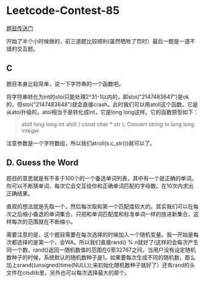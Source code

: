 # Leetcode-Contest-85
    
[题目传送门](https://leetcode.com/contest/weekly-contest-85/)

开始了半个小时候做的，前三道题比较顺利(虽然牺牲了罚时）最后一题是一道不错的交互题。

## C

题目本身比较简单，说一下字符串的一个函数吧。

将字符串转化为int的stoi只能处理2^31-1以内的，即stoi("2147483647")是ok的，但stoi("2147483648")就会直接crash。此时我们可以用atoll这个函数。它是从atoi升级的，atoi相当于是转化成int，它是long long这样。它的函数原型如下：

>atoll
>long long int atoll ( const char * str );
Convert string to long long integer

注意参数是一个字符数组，所以我们atroll(s.c_str())就可以了。


## D. Guess the Word

题目的意思就是有不多于100个的一个备选单词列表，其中有一个是正确的单词。你可以不断猜单词，每次它会交互给你和正确单词匹配的字母数。在10次内求出正确结果。

直观的想法就是先取一个，然后每次取和第一个匹配度较大的。其实我们可以在每次之后缩小备选的单词集合，只把和单词匹配度和标准单词一样的放进新集合，这样每次的范围就在不断缩小。

需要注意的是，这个题目需要在每次选择的时候加入一个随机变量。我一开始是每次都选择的是第一个，会WA。所以我们直接rand() % n就好了(这样的会每次产生同一个数，rand()返回一随机数值的范围在0至32767之间，当用户没有设定随机数种子的时候，系统默认的随机数种子是1。如果要每次生成不同的随机数，那么加上srand((unsigned)time(NULL));来初始化随机数种子就好了）还有rand的头文件在ctsdlib里。另外也可以每次选择最大的那个。


